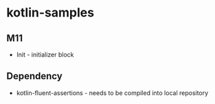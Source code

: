 # kotlin-samples

## M11
* Init - initializer block

## Dependency
* kotlin-fluent-assertions - needs to be compiled into local repository
